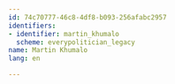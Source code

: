 ```yaml
---
id: 74c70777-46c8-4df8-b093-256afabc2957
identifiers:
- identifier: martin_khumalo
  scheme: everypolitician_legacy
name: Martin Khumalo
lang: en

---
```

